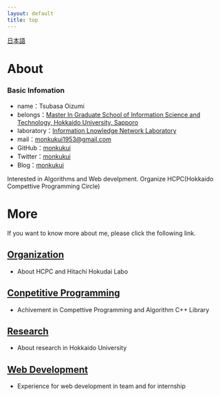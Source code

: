 ```yaml
---
layout: default
title: top
---
```


[日本語](https://monkukui.github.io/portfolio/)

# About

### Basic Infomation
- name：Tsubasa Oizumi
- belongs：[Master In Graduate School of Information Science and Technology, Hokkaido University, Sapporo](https://www.ist.hokudai.ac.jp/)
- laboratory：[Information Lnowledge Network Laboratory](http://www-ikn.ist.hokudai.ac.jp/)
- mail：monkukui1953@gmail.com
- GitHub：[monkukui](https://github.com/monkukui/)
- Twitter：[monkukui](https://twitter.com/monkukui2/)
- Blog：[monkukui](https://monkukui.hatenablog.com/)

Interested in Algorithms and Web develpment.
Organize HCPC(Hokkaido Compettive Programming Circle)

# More

If you want to know more about me, please click the following link.

## [Organization](organization/)
- About HCPC and Hitachi Hokudai Labo

## [Conpetitive Programming](conpetitive_programming/)
- Achivement in Compettive Programming and Algorithm C++ Library

## [Research](research/)
- About research in Hokkaido University

## [Web Development](web_development/)
- Experience for web development in team and for internship
